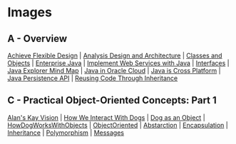 # Images

## A - Overview

[Achieve Flexible Design](AchieveFlexibleDesign.jpg) | [Analysis Design and Architecture](AnalysisDesignAndArchitecture.jpg) | [Classes and Objects](ClassesAndObjects.jpg) | [Enterprise Java](EnterpriseJava.jpg) | [Implement Web Services with Java](ImplementWebServicesWithJava.jpg) | [Interfaces](Interfaces.jpg) | [Java Explorer Mind Map](JavaExplorerMindMap.png) | [Java in Oracle Cloud](JavaInOracleCloud.jpg) | [Java is Cross Platform](JavaIsCrossPlatform.jpg) | [Java Persistence API](JavaPersistenceAPI.jpg) | [Reusing Code Through Inheritance](ReusingCodeThroughInheritance.jpg)

## C - Practical Object-Oriented Concepts: Part 1

[Alan's Kay Vision](AlanKayVision.jpg) | [How We Interact With Dogs](HowWeInteractWithDogs.jpg) | [Dog as an Object](DogAsAnObject.jpg) | [HowDogWorksWithObjects](HowDogWorksWithObjects.jpg) | [ObjectOriented](ObjectOriented.jpg) | [Abstarction](Abstraction.jpg) | [Encapsulation](Encapsulation.jpg) | [Inheritance](../../Images/Inheritance.jpg) | [Polymorphism](Polymorphism.jpg) | [Messages](Messages.jpg)
